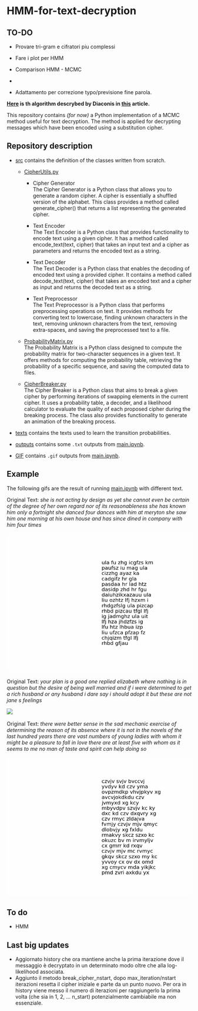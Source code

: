 # HMM-for-text-decryption

## TO-DO
 
- Provare tri-gram e cifratori piu complessi
- Fare i plot per HMM
- Comparison HMM - MCMC
 
- 
- Adattamento per correzione typo/previsione fine parola.


**[Here](main.ipynb) is th algorithm descrybed by Diaconis in [this](articles/MCMCRev.pdf) article.**

This repository contains *(for now)* a Python implementation of a MCMC method useful for text decryption.
The method is applied for decrypting messages which have been encoded using a substitution cipher.

## Repository description

- [src](src/) contains the definition of the classes written from scratch.

    - [CipherUtils.py](src/CipherUtils.py) 
        - Cipher Generator \
            The Cipher Generator is a Python class that allows you to generate a random cipher. A cipher is essentially a shuffled version of the alphabet. This class provides a method called generate_cipher() that returns a list representing the generated cipher.

        - Text Encoder \
            The Text Encoder is a Python class that provides functionality to encode text using a given cipher. It has a method called encode_text(text, cipher) that takes an input text and a cipher as parameters and returns the encoded text as a string.

        - Text Decoder \
            The Text Decoder is a Python class that enables the decoding of encoded text using a provided cipher. It contains a method called decode_text(text, cipher) that takes an encoded text and a cipher as input and returns the decoded text as a string.

        - Text Preprocessor \
            The Text Preprocessor is a Python class that performs preprocessing operations on text. It provides methods for converting text to lowercase, finding unknown characters in the text, removing unknown characters from the text, removing extra-spaces, and saving the preprocessed text to a file.



    - [ProbabilityMatrix.py](src/ProbabilityMatrix.py) \
        The Probability Matrix is a Python class designed to compute the probability matrix for two-character sequences in a given text. It offers methods for computing the probability table, retrieving the probability of a specific sequence, and saving the computed data to files.


    - [CipherBreaker.py](src/CipherBreaker.py) \
        The Cipher Breaker is a Python class that aims to break a given cipher by performing iterations of swapping elements in the current cipher. It uses a probability table, a decoder, and a likelihood calculator to evaluate the quality of each proposed cipher during the breaking process. The class also provides functionality to generate an animation of the breaking process.
    
- [texts](texts/) contains the texts used to learn the transition probabilities.

- [outputs](outputs/) contains some ```.txt``` outputs from [main.ipynb](main.ipynb).

- [GIF](GIF/) contains ```.gif``` outputs from [main.ipynb](main.ipynb).

## Example

The following gifs are the result of running [main.ipynb](main.ipynb) with different text.

Original Text: *she is not acting by design as yet she cannot even be certain of the degree of her own regard nor of its reasonableness she has known him only a fortnight she danced four dances with him at meryton she saw him one morning at his own house and has since dined in company with him four times*

![](GIF/she%20is%20not.gif)


Original Text: *your plan is a good one replied elizabeth where nothing is in question but the desire of being well married and if i were determined to get a rich husband or any husband i dare say i should adopt it but these are not jane s feelings*

![](GIF/your%20plan.gif)


Original Text: *there were better sense in the sad mechanic exercise of determining the reason of its absence where it is not in the novels of the last hundred years there are vast numbers of young ladies with whom it might be a pleasure to fall in love there are at least five with whom as it seems to me no man of taste and spirit can help doing so*


![](GIF/there%20were.gif)

## To do

- HMM

## Last big updates

- Aggiornato history che ora mantiene anche la prima iterazione dove il messaggio è decryptato in un determinato modo oltre che alla log-likelihood associata.
- Aggiunto il metodo break_cipher_nstart, dopo max_iteration/nstart iterazioni resetta il cipher iniziale e parte da un punto nuovo. Per ora in history viene messo il numero di iterazioni per raggiungerlo la prima volta (che sia in 1, 2, ... n_start) potenzialmente cambiabile ma non essenziale.
